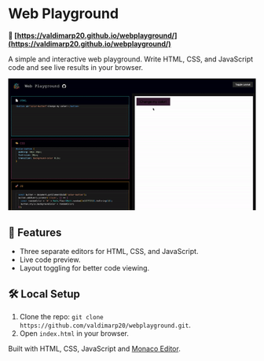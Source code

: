 # Web Playground

**🔗 [https://valdimarp20.github.io/webplayground/](https://valdimarp20.github.io/webplayground/)**

A simple and interactive web playground.
Write HTML, CSS, and JavaScript code and see live results in your browser.

![Web Playground Demo](./assets/demo.gif)

## 🌟 Features
- Three separate editors for HTML, CSS, and JavaScript.
- Live code preview.
- Layout toggling for better code viewing.

## 🛠️ Local Setup
1. Clone the repo: `git clone https://github.com/valdimarp20/webplayground.git`.
2. Open `index.html` in your browser.

Built with HTML, CSS, JavaScript and [Monaco Editor](https://microsoft.github.io/monaco-editor/).
